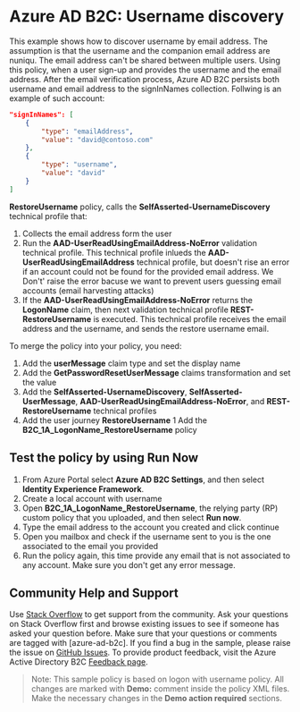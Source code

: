 # Azure AD B2C: Username discovery

This example shows how to discover username by email address. The assumption is that the username and the companion email address are nuniqu. The email address can't be shared between multiple users. Using this policy, when a user sign-up and provides the username and the email address. After the email verification process, Azure AD B2C persists both username and email address to the signInNames collection. Follwing is an example of such account:

```JSON
"signInNames": [
    {
        "type": "emailAddress",
        "value": "david@contoso.com"
    },
    {
        "type": "username",
        "value": "david"
    }
]
```

**RestoreUsername** policy, calls the **SelfAsserted-UsernameDiscovery**  technical profile that: 
1. Collects the email address form the user
1. Run the **AAD-UserReadUsingEmailAddress-NoError** validation technical profile. This technical profile inlueds the **AAD-UserReadUsingEmailAddress** technical profile, but doesn't rise an error if an account could not be found for the provided email address. We Don't' raise the error bacuse we want to prevent users guessing email accounts (email harvesting attacks)
1. If the  **AAD-UserReadUsingEmailAddress-NoError** returns the **LogonName** claim, then next validation technical profile **REST-RestoreUsername** is executed. This technical profile receives the email address and the username, and sends the restore username email.

To merge the policy into your policy, you need:
1. Add the **userMessage** claim type and set the display name
1. Add the **GetPasswordResetUserMessage** claims transformation and set the value
1. Add the **SelfAsserted-UsernameDiscovery**, **SelfAsserted-UserMessage**, **AAD-UserReadUsingEmailAddress-NoError**, and **REST-RestoreUsername** technical profiles
1. Add the user journey **RestoreUsername** 
1  Add the **B2C_1A_LogonName_RestoreUsername** policy

## Test the policy by using Run Now
1. From Azure Portal select **Azure AD B2C Settings**, and then select **Identity Experience Framework**.
1. Create a local account with username
1. Open **B2C_1A_LogonName_RestoreUsername**, the relying party (RP) custom policy that you uploaded, and then select **Run now**.
1. Type the email address to the account you created and click continue
1. Open you mailbox and check if the username sent to you is the one associated to the email you provided
1. Run the policy again, this time provide any email that is not associated to any account. Make sure you don't get any error message.

## Community Help and Support
Use [Stack Overflow](https://stackoverflow.com/questions/tagged/azure-ad-b2c) to get support from the community. Ask your questions on Stack Overflow first and browse existing issues to see if someone has asked your question before. Make sure that your questions or comments are tagged with [azure-ad-b2c].
If you find a bug in the sample, please raise the issue on [GitHub Issues](https://github.com/azure-ad-b2c/samples/issues).
To provide product feedback, visit the Azure Active Directory B2C [Feedback page](https://feedback.azure.com/forums/169401-azure-active-directory?category_id=160596).

> Note:  This sample policy is based on logon with username policy. All changes are marked with **Demo:** comment inside the policy XML files. Make the necessary changes in the **Demo action required** sections.
